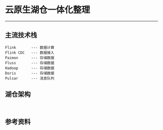 
# 云原生湖仓一体化整理

---

## 主流技术栈
```.text
Flink       --- 数据计算 
Flink CDC   --- 数据接入
Paimon      --- 存储数据
Fluss       --- 存储数据
Hadoop      --- 存储数据
Doris       --- 存储数据
Pulsar      --- 消息队列
```

## 湖仓架构
```.text


```







## 参考资料


























